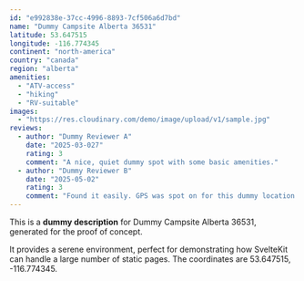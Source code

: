 ```yaml
---
id: "e992838e-37cc-4996-8893-7cf506a6d7bd"
name: "Dummy Campsite Alberta 36531"
latitude: 53.647515
longitude: -116.774345
continent: "north-america"
country: "canada"
region: "alberta"
amenities:
  - "ATV-access"
  - "hiking"
  - "RV-suitable"
images:
  - "https://res.cloudinary.com/demo/image/upload/v1/sample.jpg"
reviews:
  - author: "Dummy Reviewer A"
    date: "2025-03-027"
    rating: 3
    comment: "A nice, quiet dummy spot with some basic amenities."
  - author: "Dummy Reviewer B"
    date: "2025-05-02"
    rating: 3
    comment: "Found it easily. GPS was spot on for this dummy location."
---
```


This is a **dummy description** for Dummy Campsite Alberta 36531, generated for the proof of concept.

It provides a serene environment, perfect for demonstrating how SvelteKit can handle a large number of static pages. The coordinates are 53.647515, -116.774345.
